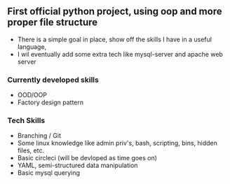 ## First official python project, using oop and more proper file structure  

- There is a simple goal in place, show off the skills I have in a useful language,  
- I wil eventually add some extra tech like mysql-server and apache web server

### Currently developed skills
  - OOD/OOP
  - Factory design pattern
 
### Tech Skills 
  - Branching / Git
  - Some linux knowledge like admin priv's, bash, scripting, bins, hidden files, etc.
  - Basic circleci (will be devloped as time goes on)
  - YAML, semi-structured data manipulation
  - Basic mysql querying
